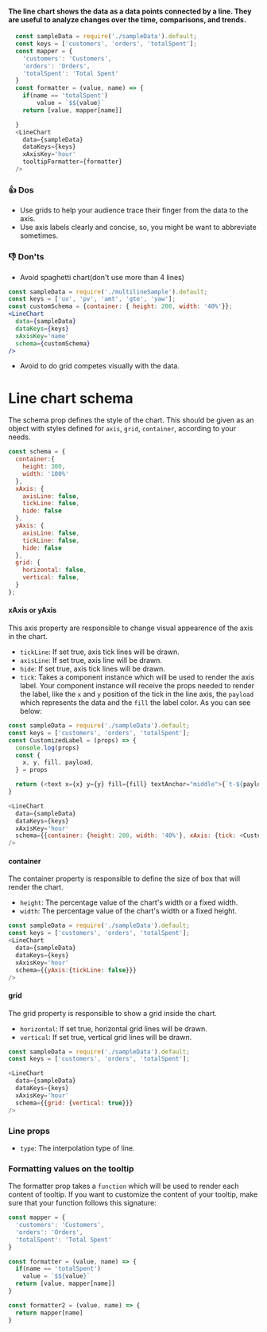 #### The line chart shows the data as a data points connected by a line. They are useful to analyze changes over the time, comparisons, and trends.

```js
  const sampleData = require('./sampleData').default;
  const keys = ['customers', 'orders', 'totalSpent'];
  const mapper = {
    'customers': 'Customers',
    'orders': 'Orders',
    'totalSpent': 'Total Spent'
  }
  const formatter = (value, name) => {
    if(name == 'totalSpent')
        value = `$${value}`
    return [value, mapper[name]]

  }
  <LineChart
    data={sampleData}
    dataKeys={keys}
    xAxisKey='hour'
    tooltipFormatter={formatter}
  />
```

### 👍 Dos
- Use grids to help your audience trace their finger
from the data to the axis.
- Use axis labels clearly and concise, so, you might be want to abbreviate sometimes.


### 👎 Don'ts
-  Avoid spaghetti chart(don't use more than 4 lines)
```jsx noeditor
const sampleData = require('./multilineSample').default;
const keys = ['uv', 'pv', 'amt', 'gte', 'yaw'];
const customSchema = {container: { height: 200, width: '40%'}};
<LineChart
  data={sampleData}
  dataKeys={keys}
  xAxisKey='name'
  schema={customSchema}
/>
```
- Avoid to do grid competes visually with the data.


# Line chart schema
The schema prop defines the style of the chart. This should be given as an object with styles defined for `axis`, `grid`, `container`, according to your needs.  

```js noeditor static
const schema = {
  container:{
    height: 300,
    width: '100%'
  },
  xAxis: {
    axisLine: false,
    tickLine: false,
    hide: false
  },
  yAxis: {
    axisLine: false,
    tickLine: false,
    hide: false
  },
  grid: {
    horizontal: false,
    vertical: false,
  }
};

```

#### xAxis or yAxis
This axis property are responsible to change visual appearence of the axis in the chart.

- `tickLine`: If set true, axis tick lines will be drawn.
- `axisLine`: If set true, axis line will be drawn.
- `hide`: If set true, axis tick lines will be drawn.
- `tick`: Takes a component instance which will be used to render the axis label. Your component instance will receive
the props needed to render the label, like the `x` and `y` position of the tick in the line axis, the `payload` which represents the data
and the `fill` the label color. As you can see below:

```js
const sampleData = require('./sampleData').default;
const keys = ['customers', 'orders', 'totalSpent'];
const CustomizedLabel = (props) => {
  console.log(props)
  const {
    x, y, fill, payload,
  } = props

  return (<text x={x} y={y} fill={fill} textAnchor="middle">{`t-${payload.value}`}</text>)
}

<LineChart
  data={sampleData}
  dataKeys={keys}
  xAxisKey='hour'
  schema={{container: {height: 200, width: '40%'}, xAxis: {tick: <CustomizedLabel/>}}}
/>
```


#### container
The container property is responsible to define the size of box that will render the chart.

- `height`: The percentage value of the chart's width or a fixed width.
- `width`: The percentage value of the chart's width or a fixed height.

```js
const sampleData = require('./sampleData').default;
const keys = ['customers', 'orders', 'totalSpent'];
<LineChart
  data={sampleData}
  dataKeys={keys}
  xAxisKey='hour'
  schema={{yAxis:{tickLine: false}}}
/>
```

#### grid
The grid property is responsible to show a grid inside the chart.

- `horizontal`: If set true, horizontal grid lines will be drawn.
- `vertical`: If set true, vertical grid lines will be drawn.

```js
const sampleData = require('./sampleData').default;
const keys = ['customers', 'orders', 'totalSpent'];

<LineChart
  data={sampleData}
  dataKeys={keys}
  xAxisKey='hour'
  schema={{grid: {vertical: true}}}
/>
```

### Line props

- `type`: The interpolation type of line.


### Formatting values on the tooltip

The formatter prop takes a `function` which will be used to render each content of tooltip. If you want to customize the content of your tooltip, make sure that your function follows this signature:

```js noeditor static
const mapper = {
  'customers': 'Customers',
  'orders': 'Orders',
  'totalSpent': 'Total Spent'
}

const formatter = (value, name) => {
  if(name == 'totalSpent')
    value = `$${value}`
  return [value, mapper[name]]
}

const formatter2 = (value, name) => {
  return mapper[name]
}
```

